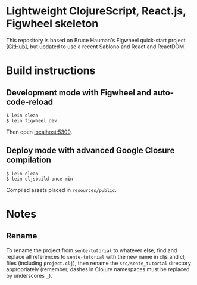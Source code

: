 # Lightweight ClojureScript, React.js, Figwheel skeleton

This repository is based on Bruce Hauman's Figwheel quick-start project [[GitHub](https://github.com/bhauman/lein-figwheel/wiki/Quick-Start)], but updated to use a recent Sablono and React and ReactDOM.

# Build instructions

## Development mode with Figwheel and auto-code-reload

```
$ lein clean
$ lein figwheel dev
```

Then open [localhost:5309](http://localhost:5309).

## Deploy mode with advanced Google Closure compilation

```
$ lein clean
$ lein cljsbuild once min
```

Compiled assets placed in `resources/public`.

# Notes

## Rename
To rename the project from `sente-tutorial` to whatever else, find and replace all references to `sente-tutorial` with the new name in cljs and clj files (including `project.clj`), then rename the `src/sente_tutorial` directory appropriately (remember, dashes in Clojure namespaces must be replaced by underscores `_`).
